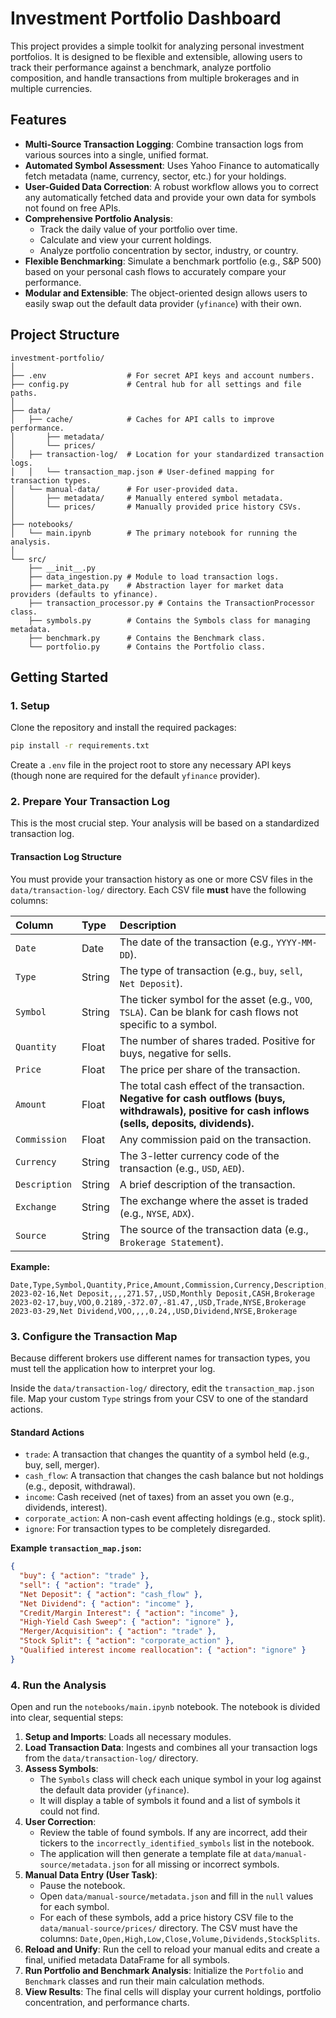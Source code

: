# Investment Portfolio Dashboard

This project provides a simple toolkit for analyzing personal investment portfolios. It is designed to be flexible and extensible, allowing users to track their performance against a benchmark, analyze portfolio composition, and handle transactions from multiple brokerages and in multiple currencies.

## Features

- **Multi-Source Transaction Logging**: Combine transaction logs from various sources into a single, unified format.
- **Automated Symbol Assessment**: Uses Yahoo Finance to automatically fetch metadata (name, currency, sector, etc.) for your holdings.
- **User-Guided Data Correction**: A robust workflow allows you to correct any automatically fetched data and provide your own data for symbols not found on free APIs.
- **Comprehensive Portfolio Analysis**:
  - Track the daily value of your portfolio over time.
  - Calculate and view your current holdings.
  - Analyze portfolio concentration by sector, industry, or country.
- **Flexible Benchmarking**: Simulate a benchmark portfolio (e.g., S\&P 500) based on your personal cash flows to accurately compare your performance.
- **Modular and Extensible**: The object-oriented design allows users to easily swap out the default data provider (`yfinance`) with their own.

## Project Structure

```
investment-portfolio/
│
├── .env                  # For secret API keys and account numbers.
├── config.py             # Central hub for all settings and file paths.
│
├── data/
│   ├── cache/            # Caches for API calls to improve performance.
│       ├── metadata/     
│       └── prices/       
│   ├── transaction-log/  # Location for your standardized transaction logs.
│   │   └── transaction_map.json # User-defined mapping for transaction types.
│   └── manual-data/      # For user-provided data.
│       ├── metadata/     # Manually entered symbol metadata.
│       └── prices/       # Manually provided price history CSVs.
│
├── notebooks/
│   └── main.ipynb        # The primary notebook for running the analysis.
│
└── src/
    ├── __init__.py
    ├── data_ingestion.py # Module to load transaction logs.    
    ├── market_data.py    # Abstraction layer for market data providers (defaults to yfinance).
    ├── transaction_processor.py # Contains the TransactionProcessor class.    
    ├── symbols.py        # Contains the Symbols class for managing metadata.
    ├── benchmark.py      # Contains the Benchmark class.
    └── portfolio.py      # Contains the Portfolio class.
```

## Getting Started

### 1\. Setup

Clone the repository and install the required packages:

```bash
pip install -r requirements.txt
```

Create a `.env` file in the project root to store any necessary API keys (though none are required for the default `yfinance` provider).

### 2\. Prepare Your Transaction Log

This is the most crucial step. Your analysis will be based on a standardized transaction log.

#### Transaction Log Structure

You must provide your transaction history as one or more CSV files in the `data/transaction-log/` directory. Each CSV file **must** have the following columns:

| Column | Type | Description |
| :--- | :--- | :--- |
| `Date` | Date | The date of the transaction (e.g., `YYYY-MM-DD`). |
| `Type` | String | The type of transaction (e.g., `buy`, `sell`, `Net Deposit`). |
| `Symbol` | String | The ticker symbol for the asset (e.g., `VOO`, `TSLA`). Can be blank for cash flows not specific to a symbol. |
| `Quantity` | Float | The number of shares traded. Positive for buys, negative for sells. |
| `Price` | Float | The price per share of the transaction. |
| `Amount` | Float | The total cash effect of the transaction. **Negative for cash outflows (buys, withdrawals), positive for cash inflows (sells, deposits, dividends).** |
| `Commission` | Float | Any commission paid on the transaction. |
| `Currency` | String | The 3-letter currency code of the transaction (e.g., `USD`, `AED`). |
| `Description`| String | A brief description of the transaction. |
| `Exchange` | String | The exchange where the asset is traded (e.g., `NYSE`, `ADX`). |
| `Source` | String | The source of the transaction data (e.g., `Brokerage Statement`). |

**Example:**

```csv
Date,Type,Symbol,Quantity,Price,Amount,Commission,Currency,Description,Exchange,Source
2023-02-16,Net Deposit,,,,271.57,,USD,Monthly Deposit,CASH,Brokerage
2023-02-17,buy,VOO,0.2189,-372.07,-81.47,,USD,Trade,NYSE,Brokerage
2023-03-29,Net Dividend,VOO,,,,0.24,,USD,Dividend,NYSE,Brokerage
```

### 3\. Configure the Transaction Map

Because different brokers use different names for transaction types, you must tell the application how to interpret your log.

Inside the `data/transaction-log/` directory, edit the `transaction_map.json` file. Map your custom `Type` strings from your CSV to one of the standard actions.

#### Standard Actions

- `trade`: A transaction that changes the quantity of a symbol held (e.g., buy, sell, merger).
- `cash_flow`: A transaction that changes the cash balance but not holdings (e.g., deposit, withdrawal).
- `income`: Cash received (net of taxes) from an asset you own (e.g., dividends, interest).
- `corporate_action`: A non-cash event affecting holdings (e.g., stock split).
- `ignore`: For transaction types to be completely disregarded.

**Example `transaction_map.json`:**

```json
{
  "buy": { "action": "trade" },
  "sell": { "action": "trade" },
  "Net Deposit": { "action": "cash_flow" },
  "Net Dividend": { "action": "income" },
  "Credit/Margin Interest": { "action": "income" },
  "High-Yield Cash Sweep": { "action": "ignore" },
  "Merger/Acquisition": { "action": "trade" },
  "Stock Split": { "action": "corporate_action" },
  "Qualified interest income reallocation": { "action": "ignore" }
}
```

### 4\. Run the Analysis

Open and run the `notebooks/main.ipynb` notebook. The notebook is divided into clear, sequential steps:

1. **Setup and Imports**: Loads all necessary modules.
2. **Load Transaction Data**: Ingests and combines all your transaction logs from the `data/transaction-log/` directory.
3. **Assess Symbols**:
   - The `Symbols` class will check each unique symbol in your log against the default data provider (`yfinance`).
   - It will display a table of symbols it found and a list of symbols it could not find.
4. **User Correction**:
   - Review the table of found symbols. If any are incorrect, add their tickers to the `incorrectly_identified_symbols` list in the notebook.
   - The application will then generate a template file at `data/manual-source/metadata.json` for all missing or incorrect symbols.
5. **Manual Data Entry (User Task)**:
   - Pause the notebook.
   - Open `data/manual-source/metadata.json` and fill in the `null` values for each symbol.
   - For each of these symbols, add a price history CSV file to the `data/manual-source/prices/` directory. The CSV must have the columns: `Date,Open,High,Low,Close,Volume,Dividends,StockSplits`.
6. **Reload and Unify**: Run the cell to reload your manual edits and create a final, unified metadata DataFrame for all symbols.
7. **Run Portfolio and Benchmark Analysis**: Initialize the `Portfolio` and `Benchmark` classes and run their main calculation methods.
8. **View Results**: The final cells will display your current holdings, portfolio concentration, and performance charts.

